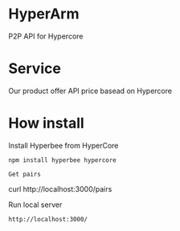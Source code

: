 # HyperArm

 P2P API for Hypercore 
 
# Service
Our product offer API price basead on Hypercore 

# How install

Install Hyperbee from HyperCore

```
npm install hyperbee hypercore
```
```
Get pairs

```
curl http://localhost:3000/pairs

Run local server

```
http://localhost:3000/
```


